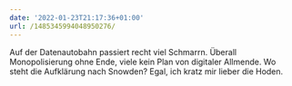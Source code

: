 ```yaml
---
date: '2022-01-23T21:17:36+01:00'
url: /1485345994048950276/
---
```

Auf der Datenautobahn
passiert recht viel Schmarrn.
Überall Monopolisierung ohne Ende,
viele kein Plan von digitaler Allmende.
Wo steht die Aufklärung nach Snowden?
Egal, ich kratz mir lieber die Hoden.
